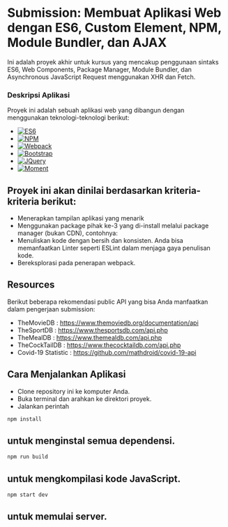 # Submission: Membuat Aplikasi Web dengan ES6, Custom Element, NPM, Module Bundler, dan AJAX
Ini adalah proyek akhir untuk kursus yang mencakup penggunaan sintaks ES6, Web Components, Package Manager, Module Bundler, dan Asynchronous JavaScript Request menggunakan XHR dan Fetch.

###  Deskripsi Aplikasi

Proyek ini adalah sebuah aplikasi web yang dibangun dengan menggunakan teknologi-teknologi berikut:

* [![ES6][es6.com]][es6-url]
* [![NPM][npm.com]][npm-url]
* [![Webpack][webpack-img]][webpack-url]
* [![Bootstrap][Bootstrap.com]][Bootstrap-url]
* [![JQuery][JQuery.com]][JQuery-url]
* [![Moment][Momentjs.com]][Moment-url]


## Proyek ini akan dinilai berdasarkan kriteria-kriteria berikut:
- Menerapkan tampilan aplikasi yang menarik
- Menggunakan package pihak ke-3 yang di-install melalui package manager (bukan CDN), contohnya:
- Menuliskan kode dengan bersih dan konsisten. Anda bisa memanfaatkan Linter seperti ESLint dalam menjaga gaya penulisan kode.
- Bereksplorasi pada penerapan webpack.

## Resources
Berikut beberapa rekomendasi public API yang bisa Anda manfaatkan dalam pengerjaan submission:

- TheMovieDB : https://www.themoviedb.org/documentation/api
- TheSportDB : https://www.thesportsdb.com/api.php
- TheMealDB : https://www.themealdb.com/api.php
- TheCockTailDB : https://www.thecocktaildb.com/api.php
- Covid-19 Statistic : https://github.com/mathdroid/covid-19-api

## Cara Menjalankan Aplikasi
- Clone repository ini ke komputer Anda.
- Buka terminal dan arahkan ke direktori proyek.
- Jalankan perintah
```sh
npm install
```
untuk menginstal semua dependensi.
- 
```sh
npm run build
```
untuk mengkompilasi kode JavaScript.
-
```sh
npm start dev
```
## untuk memulai server.


<!-- MARKDOWN LINKS & IMAGES -->
<!-- https://www.markdownguide.org/basic-syntax/#reference-style-links -->
[Bootstrap.com]: https://img.shields.io/badge/Bootstrap-563D7C?style=for-the-badge&logo=bootstrap&logoColor=white
[Bootstrap-url]: https://getbootstrap.com
[JQuery.com]: https://img.shields.io/badge/jQuery-0769AD?style=for-the-badge&logo=jquery&logoColor=white
[JQuery-url]: https://jquery.com 
[Moment-url]: https://momentjs.com/
[Momentjs.com]: https://img.shields.io/badge/Moment.js-black?style=for-the-badge&logo=moment&logoColor=white
[npm-url]: https://www.npmjs.com/package/moment
[npm.com]: https://img.shields.io/npm/v/moment?style=for-the-badge&logo=npm&logoColor=white&color=green
[webpack-url]: https://webpack.js.org/
[webpack-img]: https://img.shields.io/badge/Webpack-8DD6F9?style=for-the-badge&logo=webpack&logoColor=black
[es6-url]: http://es6-features.org/#Constants
[es6.com]: https://img.shields.io/badge/ES6-F7DF1E?style=for-the-badge&logo=javascript&logoColor=black




